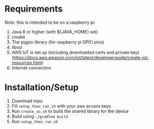 # Requirements
Note: this is intended to be on a raspberry pi.

1. Java 8 or higher (with ${JAVA_HOME} set)
1. cmake
1. The pigpio library (for raspberry pi GPIO pins)
1. libssl
1. AWS IoT is set up (including downloaded certs and private key) (https://docs.aws.amazon.com/iot/latest/developerguide/create-iot-resources.html)
1. Internet connection

# Installation/Setup

1. Download repo
1. Fill `setup_then_run.sh` with your aws access keys
1. Run `create_so.sh` to build the shared library for the device
1. Build using `./gradlew build`
1. Run `setup_then_run.sh`
